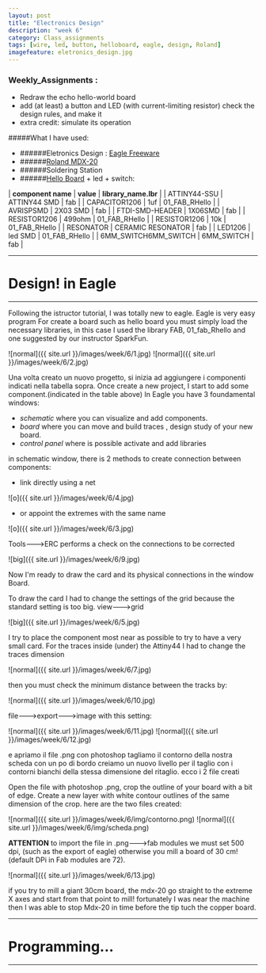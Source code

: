 ```yaml
---
layout: post
title: "Electronics Design"
description: "week 6"
category: Class_assignments
tags: [wire, led, button, helloboard, eagle, design, Roland]
imagefeature: eletronics_design.jpg
---
```


### Weekly_Assignments :
- Redraw the echo hello-world board
- add (at least) a button and LED (with current-limiting resistor)
      check the design rules, and make it
- extra credit: simulate its operation

#####What I have used:
- ######Eletronics Design : [Eagle Freeware](http://www.cadsoftusa.com/download-eagle/)
- ######[Roland MDX-20](http://www.rolanddg.com/product/3d/3d/mdx-20_15/mdx-20_15.html)
- ######Soldering Station
- ######[Hello Board](http://academy.cba.mit.edu/classes/embedded_programming/hello.ftdi.44.png) + led + switch:

| **component name** | **value** | **library_name.lbr** |
| ATTINY44-SSU | ATTINY44 SMD | fab |
| CAPACITOR1206 | 1uf | 01_FAB_RHello |
| AVRISPSMD | 2X03 SMD | fab |
| FTDI-SMD-HEADER | 1X06SMD | fab |
| RESISTOR1206 | 499ohm | 01_FAB_RHello |
| RESISTOR1206 | 10k | 01_FAB_RHello |
| RESONATOR | CERAMIC RESONATOR | fab |
| LED1206 | led SMD | 01_FAB_RHello |
| 6MM_SWITCH6MM_SWITCH | 6MM_SWITCH | fab |


****

# Design! in Eagle  

****

Following the istructor tutorial, I was totally new to eagle. Eagle is very easy program 
For create a board such as hello board you must simply load the necessary libraries, in this case I used the library FAB, 01_fab_Rhello and one suggested by our instructor SparkFun.

![normal]({{ site.url }}/images/week/6/1.jpg)
![normal]({{ site.url }}/images/week/6/2.jpg)

Una volta creato un nuovo progetto, si inizia ad aggiungere i componenti indicati nella tabella sopra. 
Once create a new project, I start to add some component.(indicated in the table above)
In Eagle you have 3 foundamental windows: 

- *schematic* where you can visualize and add components.
- *board* where you can move and build traces , design study of your new board.
- *control panel* where is possible activate and add libraries

in schematic window, there is 2 methods to create connection between components:

- link directly using a net

![o]({{ site.url }}/images/week/6/4.jpg)

- or appoint the extremes with the same name

![o]({{ site.url }}/images/week/6/3.jpg)


Tools--->ERC
performs a check on the connections to be corrected

![big]({{ site.url }}/images/week/6/9.jpg)


Now I'm ready to draw the card and its physical connections in the window Board.

To draw the card I had to change the settings of the grid because the standard setting is too big.
view--->grid

![big]({{ site.url }}/images/week/6/5.jpg)

I try to place the component most near as possible to try to have a very small card.
For the traces inside (under) the Attiny44 I had to change the traces dimension 


![normal]({{ site.url }}/images/week/6/7.jpg)

then you must check the minimum distance between the tracks by:

![normal]({{ site.url }}/images/week/6/10.jpg)

file--->export--->image with this setting:

![normal]({{ site.url }}/images/week/6/11.jpg)
![normal]({{ site.url }}/images/week/6/12.jpg)

e apriamo il file .png con photoshop tagliamo il contorno della nostra scheda con un po di bordo
creiamo un nuovo livello per il taglio con i contorni bianchi della stessa dimensione del ritaglio.
ecco i 2 file creati 

Open the file with photoshop .png, crop the outline of your board with a bit of edge.
Create a new layer with white contour outlines of the same dimension of the crop.
here are the two files created:

![normal]({{ site.url }}/images/week/6/img/contorno.png)
![normal]({{ site.url }}/images/week/6/img/scheda.png)


**ATTENTION** 
to import the file in .png--->fab modules we must set 500 dpi, (such as the export of eagle) otherwise you mill a board of 30 cm! (default DPi in Fab modules are 72).

![normal]({{ site.url }}/images/week/6/13.jpg)

if you try to mill a giant 30cm board, the mdx-20 go straight to the extreme X axes and start from that point to mill!
fortunately I was near the machine
then I was able to stop Mdx-20 in time before the tip tuch the copper board.

****

# Programming...

****
